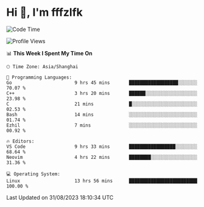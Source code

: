 # Hi 👋, I'm fffzlfk

<!--START_SECTION:waka-->
![Code Time](http://img.shields.io/badge/Code%20Time-377%20hrs%2055%20mins-blue)

![Profile Views](http://img.shields.io/badge/Profile%20Views-0-blue)

📊 **This Week I Spent My Time On** 

```text
🕑︎ Time Zone: Asia/Shanghai

💬 Programming Languages: 
Go                       9 hrs 45 mins       ██████████████████░░░░░░░   70.07 % 
C++                      3 hrs 20 mins       ██████░░░░░░░░░░░░░░░░░░░   23.98 % 
C                        21 mins             █░░░░░░░░░░░░░░░░░░░░░░░░   02.53 % 
Bash                     14 mins             ░░░░░░░░░░░░░░░░░░░░░░░░░   01.74 % 
Ezhil                    7 mins              ░░░░░░░░░░░░░░░░░░░░░░░░░   00.92 % 

🔥 Editors: 
VS Code                  9 hrs 33 mins       █████████████████░░░░░░░░   68.64 % 
Neovim                   4 hrs 22 mins       ████████░░░░░░░░░░░░░░░░░   31.36 % 

💻 Operating System: 
Linux                    13 hrs 56 mins      █████████████████████████   100.00 % 
```


 Last Updated on 31/08/2023 18:10:34 UTC
<!--END_SECTION:waka-->
